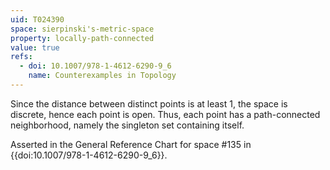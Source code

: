 ```yaml
---
uid: T024390
space: sierpinski's-metric-space
property: locally-path-connected
value: true
refs:
  - doi: 10.1007/978-1-4612-6290-9_6
    name: Counterexamples in Topology
---
```

Since the distance between distinct points is at least 1, the space is discrete, hence each point is open.  Thus, each point has a path-connected neighborhood, namely the singleton set containing itself.

Asserted in the General Reference Chart for space #135 in
{{doi:10.1007/978-1-4612-6290-9_6}}.
